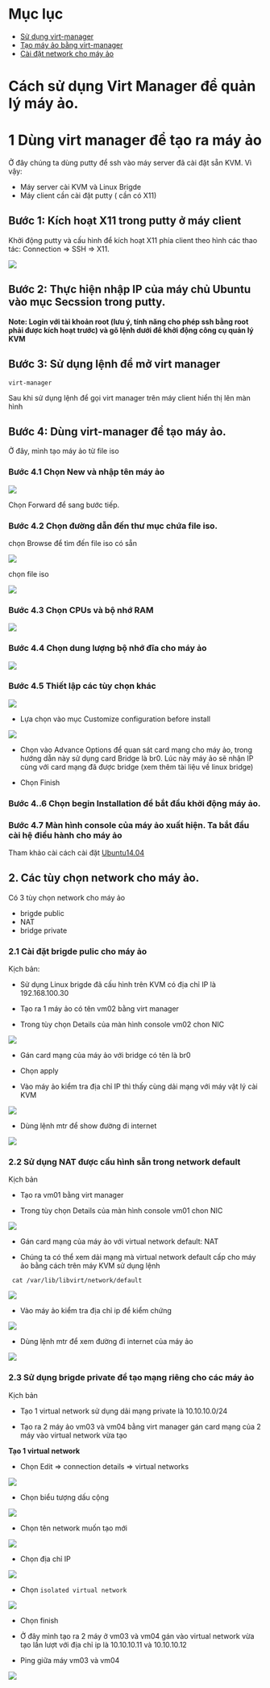 # Mục lục
- [ Sử dụng virt-manager](#sudụng)
- [ Tạo máy ảo bằng virt-manager](#caidat)
- [ Cài đặt network cho máy ảo](#network)
# Cách sử dụng Virt Manager để quản lý máy ảo.
<a name=sudung></a>
# 1 Dùng virt manager để tạo ra máy ảo
Ở đây chúng ta dùng putty để ssh vào máy server đã cài đặt sẵn KVM. Vì vậy:

- Máy server cài KVM và Linux Brigde 
- Máy client cần cài đặt putty ( cần có X11)

## Bước 1: Kích hoạt X11 trong putty ở máy client
Khởi động putty và cấu hình để kích hoạt X11 phía client theo hình các thao tác: Connection => SSH => X11.

<img src="https://github.com/nguyenminh12051997/meditech-thuctap/blob/master/MinhNV/KVM/images/687474703a2f2f692e696d6775722e636f6d2f634e32394c377a2e706e67.png?raw=true">

## Bước 2: Thực hiện nhập IP của máy chủ Ubuntu vào mục Secssion trong putty.

**Note: Login với tài khoản root (lưu ý, tính năng cho phép ssh bằng root phải được kích hoạt trước) và gõ lệnh dưới để khởi động công cụ quản lý KVM**

## Bước 3: Sử dụng lệnh để mở virt manager

``virt-manager``

Sau khi sử dụng lệnh để gọi virt manager trên máy client hiển thị lên màn hình

<a name=caidat></a>
## Bước 4: Dùng virt-manager để tạo máy ảo.

Ở đây, mình tạo máy ảo từ file iso
### Bước 4.1 Chọn New và nhập tên máy ảo
<img src="https://github.com/nguyenminh12051997/meditech-thuctap/blob/master/MinhNV/KVM/images/Capture.PNG?raw=true">

Chọn Forward để sang bước tiếp.

### Bước 4.2 Chọn đường dẫn đến thư mục chứa file iso.

chọn Browse để tìm đến file iso có sẵn

<img src="https://github.com/nguyenminh12051997/meditech-thuctap/blob/master/MinhNV/KVM/images/Capture1.PNG?raw=true">

chọn file iso

<img src="https://github.com/nguyenminh12051997/meditech-thuctap/blob/master/MinhNV/KVM/images/Capture2.PNG?raw=true">

### Bước 4.3 Chọn CPUs và bộ nhớ RAM
<img src="https://github.com/nguyenminh12051997/meditech-thuctap/blob/master/MinhNV/KVM/images/Capture3.PNG?raw=true">


### Bước 4.4 Chọn dung lượng bộ nhớ đĩa cho máy ảo 

<img src="https://github.com/nguyenminh12051997/meditech-thuctap/blob/master/MinhNV/KVM/images/687474703a2f2f692e696d6775722e636f6d2f68566845517a642e706e67.png?raw=true">

### Bước 4.5 Thiết lập các tùy chọn khác 

<img src="https://github.com/nguyenminh12051997/meditech-thuctap/blob/master/MinhNV/KVM/images/Capture5.PNG?raw=true">

- Lựa chọn vào mục Customize configuration before install

<img src="https://github.com/nguyenminh12051997/meditech-thuctap/blob/master/MinhNV/KVM/images/Capture6.PNG?raw=true">



- Chọn vào Advance Options để quan sát card mạng cho máy ảo, trong hướng dẫn này sử dụng card Bridge là br0. Lúc này máy ảo sẽ nhận IP cùng với card mạng đã được bridge (xem thêm tài liệu về linux bridge)

- Chọn Finish

### Bước 4..6 Chọn begin Installation để bắt đầu khởi động máy ảo.

### Bước 4.7 Màn hình console của máy ảo xuất hiện. Ta bắt đầu cài hệ điều hành cho máy ảo 

Tham khảo cài cách cài đặt <a href="https://github.com/nguyenminh12051997/MediTech/blob/master/install_ubuntu_server.md">Ubuntu14.04</a>


<a name=network></a>
## 2. Các tùy chọn network cho máy ảo. 
Có 3 tùy chọn network cho máy ảo
- brigde public
- NAT
- bridge private

### 2.1 Cài đặt brigde pulic cho máy ảo

Kịch bản: 

- Sử dụng Linux brigde đã cấu hình trên KVM có địa chỉ IP là 192.168.100.30

- Tạo ra 1 máy ảo có tên vm02 bằng virt manager

- Trong tùy chọn Details của màn hình console vm02 chon NIC

<img src="https://github.com/nguyenminh12051997/meditech-thuctap/blob/master/MinhNV/KVM/images/brigdepub.PNG?raw=true">

- Gán card mạng của máy ảo với bridge có tên là br0

- Chọn apply

- Vào máy ảo kiểm tra địa chỉ IP thì thấy cùng dải mạng với máy vật lý cài KVM

<img src="https://github.com/nguyenminh12051997/meditech-thuctap/blob/master/MinhNV/KVM/images/bridgeip.PNG?raw=true">

- Dùng lệnh mtr để show đường đi internet

<img src="https://github.com/nguyenminh12051997/meditech-thuctap/blob/master/MinhNV/KVM/images/bridgemtr.PNG?raw=true">

### 2.2 Sử dụng NAT được cấu hình sẵn trong network default

Kịch bản
- Tạo ra vm01 bằng virt manager 

- Trong tùy chọn Details  của màn hình console vm01 chon NIC

<img src="https://github.com/nguyenminh12051997/meditech-thuctap/blob/master/MinhNV/KVM/images/brnat.PNG?raw=true">

- Gán card mạng của máy ảo với virtual network default: NAT

- Chúng ta có thể xem dải mạng mà virtual network default cấp cho máy ảo bằng cách trên máy KVM sử dụng lệnh 

``` cat /var/lib/libvirt/network/default```

<img src="https://github.com/nguyenminh12051997/meditech-thuctap/blob/master/MinhNV/KVM/images/natdhcp.PNG?raw=true">

- Vào máy ảo kiểm tra địa chỉ ip để kiểm chứng

<img src="https://github.com/nguyenminh12051997/meditech-thuctap/blob/master/MinhNV/KVM/images/natip.PNG?raw=true">


- Dùng lệnh mtr để xem đường đi internet của máy ảo 

<img src="https://github.com/nguyenminh12051997/meditech-thuctap/blob/master/MinhNV/KVM/images/bridgemtr.PNG?raw=true">

### 2.3 Sử dụng brigde private để tạo mạng riêng cho các máy ảo 

Kịch bản
- Tạo 1 virtual network sử dụng dải mạng private là 10.10.10.0/24

- Tạo ra 2 máy ảo vm03 và vm04 bằng virt manager gán card mạng của 2 máy vào virtual network vừa tạo

**Tạo 1 virtual network** 

- Chọn Edit => connection details => virtual networks 

<img src="https://github.com/nguyenminh12051997/meditech-thuctap/blob/master/MinhNV/KVM/images/hostonly.png?raw=true">

- Chọn biểu tượng dấu cộng 

<img src="https://github.com/nguyenminh12051997/meditech-thuctap/blob/master/MinhNV/KVM/images/hostonly1.PNG">

- Chọn tên network muốn tạo mới 

<img src="https://github.com/nguyenminh12051997/meditech-thuctap/blob/master/MinhNV/KVM/images/hostonly2.PNG?raw=true">

- Chọn địa chỉ IP

<img src="https://github.com/nguyenminh12051997/meditech-thuctap/blob/master/MinhNV/KVM/images/hostonly3.PNG?raw=true">

- Chọn ``isolated virtual network``

<img src="https://github.com/nguyenminh12051997/meditech-thuctap/blob/master/MinhNV/KVM/images/hostonly4.PNG?raw=true">

- Chọn finish

- Ở đây mình tạo ra 2 máy ở vm03 và vm04 gán vào virtual network vừa tạo lần lượt với địa chỉ ip là 10.10.10.11 và 10.10.10.12

- Ping giữa máy vm03 và vm04

<img src="https://github.com/nguyenminh12051997/meditech-thuctap/blob/master/MinhNV/KVM/images/hostonly5.PNG?raw=true">

